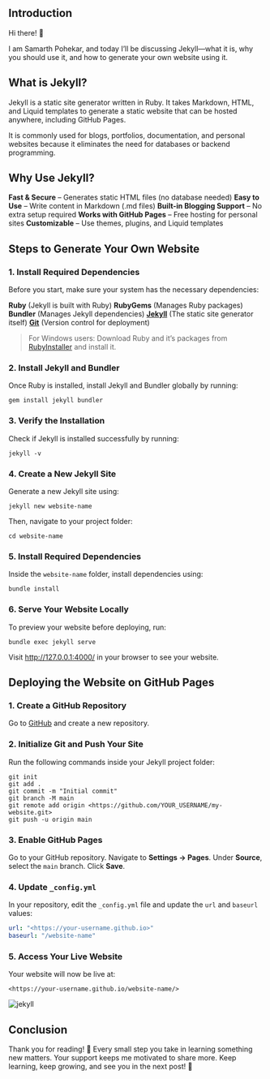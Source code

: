 ## Introduction

Hi there! 👋

I am Samarth Pohekar, and today I’ll be discussing Jekyll—what it is, why you should use it, and how to generate your own website using it.

## What is Jekyll?

Jekyll is a static site generator written in Ruby. It takes Markdown, HTML, and Liquid templates to generate a static website that can be hosted anywhere, including GitHub Pages.

It is commonly used for blogs, portfolios, documentation, and personal websites because it eliminates the need for databases or backend programming.

## Why Use Jekyll?

 **Fast & Secure** – Generates static HTML files (no database needed)
 **Easy to Use** – Write content in Markdown (.md files)
 **Built-in Blogging Support** – No extra setup required
 **Works with GitHub Pages** – Free hosting for personal sites
 **Customizable** – Use themes, plugins, and Liquid templates

## Steps to Generate Your Own Website

### 1. Install Required Dependencies

Before you start, make sure your system has the necessary dependencies:

 **Ruby** (Jekyll is built with Ruby)
 **RubyGems** (Manages Ruby packages)
 **Bundler** (Manages Jekyll dependencies)
 [**Jekyll**](https://jekyllrb.com/docs) (The static site generator itself)
 [**Git**](https://git-scm.com/downloads) (Version control for deployment)

> For Windows users: Download Ruby and it’s packages from [RubyInstaller](https://rubyinstaller.org/) and install it.
> 

### 2. Install Jekyll and Bundler

Once Ruby is installed, install Jekyll and Bundler globally by running:

```
gem install jekyll bundler

```

### 3. Verify the Installation

Check if Jekyll is installed successfully by running:

```
jekyll -v

```

### 4. Create a New Jekyll Site

Generate a new Jekyll site using:

```
jekyll new website-name

```

Then, navigate to your project folder:

```
cd website-name

```

### 5. Install Required Dependencies

Inside the `website-name` folder, install dependencies using:

```
bundle install

```

### 6. Serve Your Website Locally

To preview your website before deploying, run:

```
bundle exec jekyll serve

```

Visit http://127.0.0.1:4000/ in your browser to see your website.

## Deploying the Website on GitHub Pages

### 1. Create a GitHub Repository

Go to [GitHub](https://github.com/) and create a new repository.

### 2. Initialize Git and Push Your Site

Run the following commands inside your Jekyll project folder:

```
git init
git add .
git commit -m "Initial commit"
git branch -M main
git remote add origin <https://github.com/YOUR_USERNAME/my-website.git>
git push -u origin main

```

### 3. Enable GitHub Pages

 Go to your GitHub repository.
 Navigate to **Settings → Pages**.
 Under **Source**, select the `main` branch.
 Click **Save**.

### 4. Update `_config.yml`

In your repository, edit the `_config.yml` file and update the `url` and `baseurl` values:

```yaml
url: "<https://your-username.github.io>"
baseurl: "/website-name"

```

### 5. Access Your Live Website

Your website will now be live at:

```
<https://your-username.github.io/website-name/>

```

<img src="{{ '/assets/images/jekyll.png' | relative_url }}" alt="jekyll" style="max-width: 400px; height: auto;">

## Conclusion

Thank you for reading! 🎉 Every small step you take in learning something new matters. Your support keeps me motivated to share more. Keep learning, keep growing, and see you in the next post! 🚀

